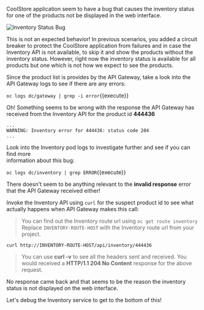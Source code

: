 CoolStore application seem to have a bug that causes the inventory status for one of the 
products not be displayed in the web interface. 

![Inventory Status Bug](https://katacoda.com/openshift-roadshow/assets/debug-coolstore-bug.png)

This is not an expected behavior! In previous scenarios, you added a circuit breaker to 
protect the CoolStore application from failures and in case the Inventory API is not 
available, to skip it and show the products without the inventory status. However, right 
now the inventory status is available for all products but one which is not how we 
expect to see the products.

Since the product list is provides by the API Gateway, take a look into the API Gateway 
logs to see if there are any errors:

```oc logs dc/gateway | grep -i error```{{execute}}

Oh! Something seems to be wrong with the response the API Gateway has received from the 
Inventory API for the product id **444436** 

```
...
WARNING: Inventory error for 444436: status code 204
...
```

Look into the Inventory pod logs to investigate further and see if you can find more  
information about this bug:

```oc logs dc/inventory | grep ERROR```{{execute}}

There doesn't seem to be anything relevant to the **invalid response** error that the 
API Gateway received either! 

Invoke the Inventory API using `curl` for the suspect product id to see what actually 
happens when API Gateway makes this call:

> You can find out the Inventory route url using `oc get route inventory` Replace 
> `INVENTORY-ROUTE-HOST` with the Inventory route url from your project.

```curl http://INVENTORY-ROUTE-HOST/api/inventory/444436```

> You can use **curl -v** to see all the headers sent and received. You would received 
> a **HTTP/1.1 204 No Content** response for the above request.

No response came back and that seems to be the reason the inventory status is not displayed 
on the web interface.

Let's debug the Inventory service to get to the bottom of this!